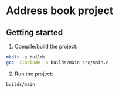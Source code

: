 # Address book project

## Getting started
1. Compile/build the project:
```sh
mkdir -p builds
gcc -Iinclude -o builds/main src/main.c
```

2. Run the project:
```sh
builds/main
```
